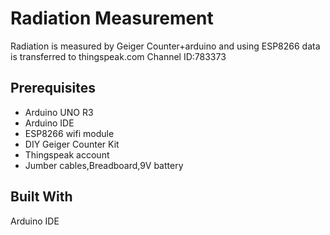 # Radiation Measurement 

Radiation is measured by Geiger Counter+arduino and using ESP8266 data is transferred to thingspeak.com Channel ID:783373

## Prerequisites

* Arduino UNO R3
* Arduino IDE
* ESP8266 wifi module
* DIY Geiger Counter Kit
* Thingspeak account
* Jumber cables,Breadboard,9V battery 

## Built With

Arduino IDE